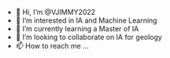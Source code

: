 - 👋 Hi, I’m @VJIMMY2022
- 👀 I’m interested in IA and Machine Learning
- 🌱 I’m currently learning a Master of IA
- 💞️ I’m looking to collaborate on IA for geology
- 📫 How to reach me ...

<!---
VJIMMY2022/VJIMMY2022 is a ✨ special ✨ repository because its `README.md` (this file) appears on your GitHub profile.
You can click the Preview link to take a look at your changes.
--->
